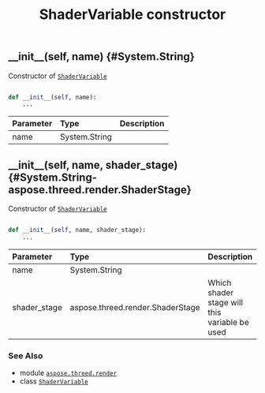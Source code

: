 ﻿---
title: ShaderVariable constructor
second_title: Aspose.3D for Python via .NET API References
description: 
type: docs
weight: 10
url: /python-net/aspose.threed.render/shadervariable/__init__/
is_root: false
---

## \_\_init\_\_(self, name) {#System.String}

Constructor of [`ShaderVariable`](/3d/python-net/aspose.threed.render/shadervariable)



```python

def __init__(self, name):
    ...
```


| Parameter | Type | Description |
| :- | :- | :- |
| name | System.String |  |


## \_\_init\_\_(self, name, shader_stage) {#System.String-aspose.threed.render.ShaderStage}

Constructor of [`ShaderVariable`](/3d/python-net/aspose.threed.render/shadervariable)



```python

def __init__(self, name, shader_stage):
    ...
```


| Parameter | Type | Description |
| :- | :- | :- |
| name | System.String |  |
| shader_stage | aspose.threed.render.ShaderStage | Which shader stage will this variable be used |



### See Also
* module [`aspose.threed.render`](../../)
* class [`ShaderVariable`](/3d/python-net/aspose.threed.render/shadervariable)
